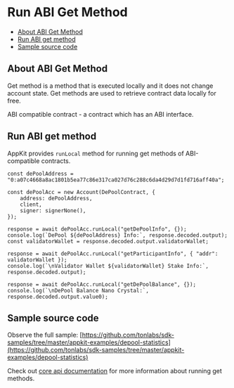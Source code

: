 # Run ABI Get Method

* [About ABI Get Method](run\_abi\_get\_method.md#about-abi-get-method)
* [Run ABI get method](run\_abi\_get\_method.md#run-abi-get-method)
* [Sample source code](run\_abi\_get\_method.md#sample-source-code)

## About ABI Get Method

Get method is a method that is executed locally and it does not change account state. Get methods are used to retrieve contract data locally for free.

ABI compatible contract - a contract which has an ABI interface.

## Run ABI get method

AppKit provides `runLocal` method for running get methods of ABI-compatible contracts.

```
const dePoolAddress = "0:a07c4668a8ac1801b5ea77c86e317ca027d76c288c6da4d29d7d1fd716aff40a";

const dePoolAcc = new Account(DePoolContract, {
    address: dePoolAddress,
    client,
    signer: signerNone(), 
});

response = await dePoolAcc.runLocal("getDePoolInfo", {});
console.log(`DePool ${dePoolAddress} Info:`, response.decoded.output);
const validatorWallet = response.decoded.output.validatorWallet;

response = await dePoolAcc.runLocal("getParticipantInfo", { "addr": validatorWallet });
console.log(`\nValidator Wallet ${validatorWallet} Stake Info:`, response.decoded.output);

response = await dePoolAcc.runLocal("getDePoolBalance", {});
console.log(`\nDePool Balance Nano Crystal:`, response.decoded.output.value0);
```

## Sample source code

Observe the full sample: [https://github.com/tonlabs/sdk-samples/tree/master/appkit-examples/depool-statistics](https://github.com/tonlabs/sdk-samples/tree/master/appkit-examples/depool-statistics)

Check out [core api documentation](https://tonlabs.gitbook.io/ton-sdk/guides/work\_with\_contracts/run\_abi\_get\_method) for more information about running get methods.
